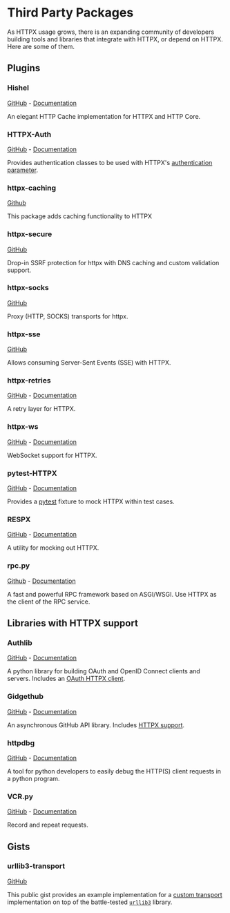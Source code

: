 # Third Party Packages

As HTTPX usage grows, there is an expanding community of developers building tools and libraries that integrate with HTTPX, or depend on HTTPX. Here are some of them.

<!-- NOTE: Entries are alphabetised. -->

## Plugins

### Hishel

[GitHub](https://github.com/karpetrosyan/hishel) - [Documentation](https://hishel.com/)

An elegant HTTP Cache implementation for HTTPX and HTTP Core.

### HTTPX-Auth

[GitHub](https://github.com/Colin-b/httpx_auth) - [Documentation](https://colin-b.github.io/httpx_auth/)

Provides authentication classes to be used with HTTPX's [authentication parameter](advanced/authentication.md#customizing-authentication).

### httpx-caching

[Github](https://github.com/johtso/httpx-caching)

This package adds caching functionality to HTTPX

### httpx-secure

[GitHub](https://github.com/Zaczero/httpx-secure)

Drop-in SSRF protection for httpx with DNS caching and custom validation support.

### httpx-socks

[GitHub](https://github.com/romis2012/httpx-socks)

Proxy (HTTP, SOCKS) transports for httpx.

### httpx-sse

[GitHub](https://github.com/florimondmanca/httpx-sse)

Allows consuming Server-Sent Events (SSE) with HTTPX.

### httpx-retries

[GitHub](https://github.com/will-ockmore/httpx-retries) - [Documentation](https://will-ockmore.github.io/httpx-retries/)

A retry layer for HTTPX.

### httpx-ws

[GitHub](https://github.com/frankie567/httpx-ws) - [Documentation](https://frankie567.github.io/httpx-ws/)

WebSocket support for HTTPX.

### pytest-HTTPX

[GitHub](https://github.com/Colin-b/pytest_httpx) - [Documentation](https://colin-b.github.io/pytest_httpx/)

Provides a [pytest](https://docs.pytest.org/en/latest/) fixture to mock HTTPX within test cases.

### RESPX

[GitHub](https://github.com/lundberg/respx) - [Documentation](https://lundberg.github.io/respx/)

A utility for mocking out HTTPX.

### rpc.py

[Github](https://github.com/abersheeran/rpc.py) - [Documentation](https://github.com/abersheeran/rpc.py#rpcpy)

A fast and powerful RPC framework based on ASGI/WSGI. Use HTTPX as the client of the RPC service.

## Libraries with HTTPX support

### Authlib

[GitHub](https://github.com/lepture/authlib) - [Documentation](https://docs.authlib.org/en/latest/)

A python library for building OAuth and OpenID Connect clients and servers. Includes an [OAuth HTTPX client](https://docs.authlib.org/en/latest/client/httpx.html).

### Gidgethub

[GitHub](https://github.com/brettcannon/gidgethub) - [Documentation](https://gidgethub.readthedocs.io/en/latest/index.html)

An asynchronous GitHub API library. Includes [HTTPX support](https://gidgethub.readthedocs.io/en/latest/httpx.html).

### httpdbg

[GitHub](https://github.com/cle-b/httpdbg) - [Documentation](https://httpdbg.readthedocs.io/)

A tool for python developers to easily debug the HTTP(S) client requests in a python program.

### VCR.py

[GitHub](https://github.com/kevin1024/vcrpy) - [Documentation](https://vcrpy.readthedocs.io/)

Record and repeat requests.

## Gists

### urllib3-transport

[GitHub](https://gist.github.com/florimondmanca/d56764d78d748eb9f73165da388e546e)

This public gist provides an example implementation for a [custom transport](advanced/transports.md#custom-transports) implementation on top of the battle-tested [`urllib3`](https://urllib3.readthedocs.io) library.
